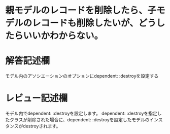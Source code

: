 # 親モデルのレコードを削除したら、子モデルのレコードも削除したいが、どうしたらいいかわからない。
# 解答記述欄
モデル内のアソシエーションのオプションにdependent: :destroyを設定する
# レビュー記述欄
モデル内でdependent: :destroyを設定します。
dependent: :destroyを指定したクラスが削除された場合に、dependent: :destroyを設定したモデルのインスタンスがdestroyされます。
